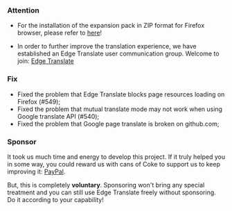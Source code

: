 ### Attention

-   For the installation of the expansion pack in ZIP format for Firefox browser, please refer to [here](https://github.com/EdgeTranslate/EdgeTranslate/blob/master/docs/wiki/en/ToFirefoxUsers.md)!

-   In order to further improve the translation experience, we have established an Edge Translate user communication group. Welcome to join: [Edge Translate](https://t.me/EdgeTranslate)

### Fix

-   Fixed the problem that Edge Translate blocks page resources loading on Firefox (#549);
-   Fixed the problem that mutual translate mode may not work when using Google translate API (#540);
-   Fixed the problem that Google page translate is broken on github.com;

### Sponsor

It took us much time and energy to develop this project. If it truly helped you in some way, you could reward us with cans of Coke to support us to keep improving it: [PayPal](https://paypal.me/EdgeTranslate).

But, this is completely **voluntary**. Sponsoring won't bring any special treatment and you can still use Edge Translate freely without sponsoring. Do it according to your capability!
